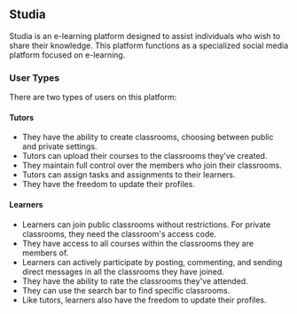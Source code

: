 ## Studia

Studia is an e-learning platform designed to assist individuals who wish to share their knowledge. This platform functions as a specialized social media platform focused on e-learning.

### User Types

There are two types of users on this platform:

#### Tutors

- They have the ability to create classrooms, choosing between public and private settings.
- Tutors can upload their courses to the classrooms they've created.
- They maintain full control over the members who join their classrooms.
- Tutors can assign tasks and assignments to their learners.
- They have the freedom to update their profiles.

#### Learners

- Learners can join public classrooms without restrictions. For private classrooms, they need the classroom's access code.
- They have access to all courses within the classrooms they are members of.
- Learners can actively participate by posting, commenting, and sending direct messages in all the classrooms they have joined.
- They have the ability to rate the classrooms they've attended.
- They can use the search bar to find specific classrooms.
- Like tutors, learners also have the freedom to update their profiles.
